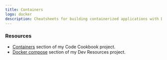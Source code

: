 ```yaml
---
title: Containers
logo: docker
description: Cheatsheets for building containerized applications with Docker, Docker-compose and Kubernetes
---
```



### Resources

- [Containers](https://michaelcurrin.github.io/code-cookbook/recipes/containers/) section of my Code Cookbook project.
- [Docker compose](https://michaelcurrin.github.io/dev-resources/resources/containers/docker-compose.html) section of my Dev Resources project.
